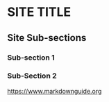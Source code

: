 # SITE TITLE
## Site Sub-sections
### Sub-section 1
### Sub-Section 2
<https://www.markdownguide.org>
